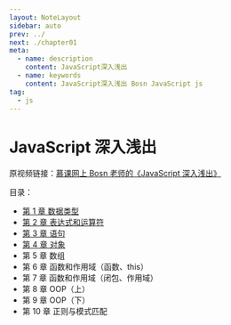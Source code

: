 ```yaml
---
layout: NoteLayout
sidebar: auto
prev: ../
next: ./chapter01
meta:
  - name: description
    content: JavaScript深入浅出
  - name: keywords
    content: JavaScript深入浅出 Bosn JavaScript js
tag:
  - js
---
```


# JavaScript 深入浅出

原视频链接：[慕课网上 Bosn 老师的《JavaScript 深入浅出》](https://www.imooc.com/learn/277)

目录：

- [第 1 章 数据类型](chapter01/)
- [第 2 章 表达式和运算符](chapter02/)
- [第 3 章 语句](chapter03/)
- [第 4 章 对象](chapter04/)
- 第 5 章 数组
- 第 6 章 函数和作用域（函数、this）
- 第 7 章 函数和作用域（闭包、作用域）
- 第 8 章 OOP（上）
- 第 9 章 OOP（下）
- 第 10 章 正则与模式匹配
